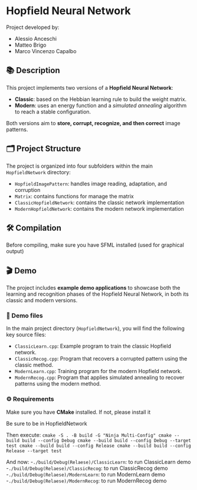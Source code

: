 # Hopfield Neural Network

Project developed by:
- Alessio Anceschi  
- Matteo Brigo  
- Marco Vincenzo Capalbo  

## 📚 Description

This project implements two versions of a **Hopfield Neural Network**:

- **Classic**: based on the Hebbian learning rule to build the weight matrix.
- **Modern**: uses an energy function and a *simulated annealing* algorithm to reach a stable configuration.

Both versions aim to **store, corrupt, recognize, and then correct** image patterns.

## 🗂️ Project Structure

The project is organized into four subfolders within the main `HopfieldNetwork` directory:

- `HopfieldImagePattern`: handles image reading, adaptation, and corruption  
- `Matrix`: contains functions for manage the matrix  
- `ClassicHopfieldNetwork`: contains the classic network implementation  
- `ModernHopfieldNetwork`: contains the modern network implementation


## 🛠️ Compilation

Before compiling, make sure you have SFML installed (used for graphical output)


## 🎬 Demo

The project includes **example demo applications** to showcase both the learning and recognition phases of the Hopfield Neural Network, in both its classic and modern versions.

### 📁 Demo files

In the main project directory (`HopfieldNetwork`), you will find the following key source files:

- `ClassicLearn.cpp`: Example program to train the classic Hopfield network.
- `ClassicRecog.cpp`: Program that recovers a corrupted pattern using the classic method.
- `ModernLearn.cpp`: Training program for the modern Hopfield network.
- `ModernRecog.cpp`: Program that applies simulated annealing to recover patterns using the modern method.

### ⚙️ Requirements

Make sure you have **CMake** installed. If not, please install it

Be sure to be in HopfieldNetwork

Then execute:
`cmake -S . -B build -G "Ninja Multi-Config"
cmake --build build --config Debug
cmake --build build --config Debug --target test
cmake --build build --config Release
cmake --build build --config Release --target test`

And now:
-`./build/Debug(Relaese)/ClassicLearn`: to run ClassicLearn demo 
-`./build/Debug(Relaese)/ClassicRecog`: to run ClassicRecog demo
-`./build/Debug(Relaese)/ModernLearn`: to run ModernLearn demo
-`./build/Debug(Relaese)/ModernRecog`: to run ModernRecog demo




